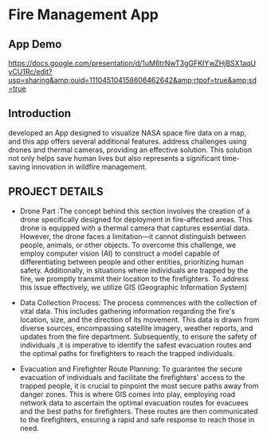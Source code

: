 # **Fire Management App**
## **App Demo**

https://docs.google.com/presentation/d/1uM6trNwT3gGFKIYwZHjBSX1aqUyCU1Rc/edit?usp=sharing&amp;ouid=111045104158606462642&amp;rtpof=true&amp;sd=true
## **Introduction**
 developed an App designed to visualize NASA space fire data on a map, and this app offers several additional features. 
address challenges using drones and thermal cameras, providing an effective solution.
This solution not only helps save human lives but also represents a significant time-saving innovation in wildfire management.


## **PROJECT DETAILS**
-  Drone Part :The concept behind this section involves the creation of a drone specifically designed for deployment in fire-affected areas.
This drone is equipped with a thermal camera that captures essential data. However, the drone faces a limitation—it cannot distinguish between people,
animals, or other objects. To overcome this challenge, we employ computer vision (AI) to construct a model capable of differentiating between
people and other entities, prioritizing human safety. Additionally, in situations where individuals are trapped by the fire, we promptly
transmit their location to the firefighters. To address this issue effectively, we utilize GIS (Geographic Information System)

+ Data Collection Process: The process commences with the collection of vital data. This includes gathering information regarding the
fire's location, size, and the direction of its movement. This data is drawn from diverse sources, encompassing satellite imagery, 
weather reports, and updates from the fire department. Subsequently, to ensure the safety of individuals
,it is imperative to identify the safest evacuation routes and the optimal paths for firefighters to reach the trapped individuals.

* Evacuation and Firefighter Route Planning: To guarantee the secure evacuation of individuals and
facilitate the firefighters' access to the trapped people, it is crucial to pinpoint the most secure paths away from danger zones. 
This is where GIS comes into play, employing road network data to ascertain the optimal evacuation routes for evacuees and the best paths for firefighters. 
These routes are then communicated to the firefighters, ensuring a rapid and safe response to reach those in need.
